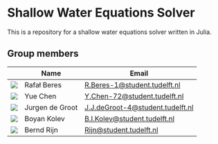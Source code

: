 # Shallow Water Equations Solver

This is a repository for a shallow water equations solver written in Julia. 

## Group members 

|  | Name | Email |
|---|---|---|
| ![](https://eu.ui-avatars.com/api/?name=RB&length=4&size=50&color=DDD&background=777&font-size=0.325) |   Rafał Beres   | R.Beres-1@student.tudelft.nl |
| ![](https://eu.ui-avatars.com/api/?name=YC&length=4&size=50&color=DDD&background=777&font-size=0.325) |   Yue Chen | Y.Chen-72@student.tudelft.nl |
| ![](https://eu.ui-avatars.com/api/?name=JG&length=4&size=50&color=DDD&background=777&font-size=0.325) |   Jurgen de Groot   | J.J.deGroot-4@student.tudelft.nl |
| ![](https://eu.ui-avatars.com/api/?name=BK&length=4&size=50&color=DDD&background=777&font-size=0.325) |   Boyan Kolev  | B.I.Kolev@student.tudelft.nl |
| ![](https://eu.ui-avatars.com/api/?name=BR&length=4&size=50&color=DDD&background=777&font-size=0.325) |   Bernd Rijn   | Rijn@student.tudelft.nl |

